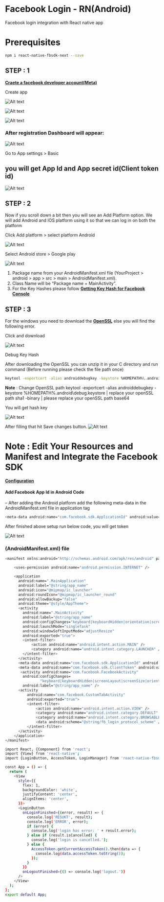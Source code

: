 # Facebook Login - RN(Android)

Facebook login integration with React native app

# Prerequisites

```bash
npm i react-native-fbsdk-next --save
```

## STEP : 1

[**Craete a facebook developer account(Meta)**](https://developers.facebook.com/apps/)

Create app

![Alt text](image.png)

![Alt text](image-1.png)

![Alt text](image-2.png)

### After registration Dashboard will appear:

![Alt text](image-3.png)

Go to App settings > Basic

## you will get App Id and App secret id(Client token id)

![Alt text](image-4.png)

## STEP : 2

Now if you scroll down a bit then you will see an Add Platform option. We will add Android and IOS platform using it so that we can log in on both the platform

Click Add platform > select platform Android

![Alt text](image-5.png)

Select Android store > Google play

![Alt text](image-6.png)

1. Package name from your AndroidManifest.xml file (YourProject > android > app > src > main > AndroidManifest.xml).
2. Class Name will be “Package name + MainActivity”.
3. For the Key Hashes please follow [**Getting Key Hash for Facebook Console**](https://aboutreact.com/getting-key-hash-for-facebook-console/)

## STEP : 3

For the windows you need to download the [**OpenSSL**](https://code.google.com/archive/p/openssl-for-windows/downloads) else you will find the following error.

Click and download

![Alt text](image-7.png)

Debug Key Hash

After downloading the OpenSSL you can unzip it in your C directory and run command (Before running please check the file path once)

```bash
keytool -exportcert -alias androiddebugkey -keystore %HOMEPATH%\.android\debug.keystore | C:\openssl\bin\openssl.exe  sha1 -binary | C:\openssl\bin\openssl.exe base64
```

**Note** : Change OpenSSL path
keytool -exportcert -alias androiddebugkey -keystore %HOMEPATH%\.android\debug.keystore | replace your openSSL path sha1 -binary | please replace your openSSL path base64

You will get hash key

![Alt text](image-8.png)

After filling that hit Save changes button.
![Alt text](image-9.png)

# Note : Edit Your Resources and Manifest and Integrate the Facebook SDK

[**Configuration**](https://developers.facebook.com/docs/facebook-login/android)

#### Add Facebook App Id in Android Code

– After adding the Android platform add the following meta-data in the AndroidManifest.xml file in application tag

```bash
<meta-data android:name="com.facebook.sdk.ApplicationId" android:value="@string/facebook_app_id"/>
```

After finished above setup run below code, you will get token

![Alt text](image-10.png)

### (AndroidManifest.xml) file

```bash
<manifest xmlns:android="http://schemas.android.com/apk/res/android" package="com.facebooklogin">

    <uses-permission android:name="android.permission.INTERNET" />

    <application
      android:name=".MainApplication"
      android:label="@string/app_name"
      android:icon="@mipmap/ic_launcher"
      android:roundIcon="@mipmap/ic_launcher_round"
      android:allowBackup="false"
      android:theme="@style/AppTheme">
      <activity
        android:name=".MainActivity"
        android:label="@string/app_name"
        android:configChanges="keyboard|keyboardHidden|orientation|screenLayout|screenSize|smallestScreenSize|uiMode"
        android:launchMode="singleTask"
        android:windowSoftInputMode="adjustResize"
        android:exported="true">
        <intent-filter>
            <action android:name="android.intent.action.MAIN" />
            <category android:name="android.intent.category.LAUNCHER" />
        </intent-filter>
      </activity>
      <meta-data android:name="com.facebook.sdk.ApplicationId" android:value="@string/facebook_app_id"/>
   	  <meta-data android:name="com.facebook.sdk.ClientToken" android:value="@string/facebook_client_token"/>
       <activity android:name="com.facebook.FacebookActivity"
        android:configChanges=
                "keyboard|keyboardHidden|screenLayout|screenSize|orientation"
        android:label="@string/app_name" />
      <activity
          android:name="com.facebook.CustomTabActivity"
          android:exported="true">
          <intent-filter>
              <action android:name="android.intent.action.VIEW" />
              <category android:name="android.intent.category.DEFAULT" />
              <category android:name="android.intent.category.BROWSABLE" />
              <data android:scheme="@string/fb_login_protocol_scheme" />
          </intent-filter>
      </activity>
    </application>
</manifest>

```

```bash
import React, {Component} from 'react';
import {View} from 'react-native';
import {LoginButton, AccessToken, LoginManager} from 'react-native-fbsdk-next';

const App = () => {
  return (
    <View
      style={{
        flex: 1,
        backgroundColor: 'white',
        justifyContent: 'center',
        alignItems: 'center',
      }}>
      <LoginButton
        onLoginFinished={(error, result) => {
          console.log('RESUKT', result);
          console.log('ERROR', error);
          if (error) {
            console.log('login has error: ' + result.error);
          } else if (result.isCancelled) {
            console.log('login is cancelled.');
          } else {
            AccessToken.getCurrentAccessToken().then(data => {
              console.log(data.accessToken.toString());
            });
          }
        }}
        onLogoutFinished={() => console.log('logout.')}
      />
    </View>
  );
};
export default App;
```
